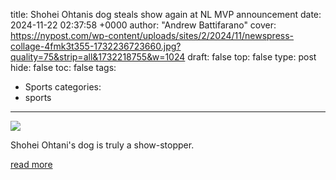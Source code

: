 title: Shohei Ohtanis dog steals show again at NL MVP announcement
date: 2024-11-22 02:37:58 +0000
author: "Andrew Battifarano"
cover: https://nypost.com/wp-content/uploads/sites/2/2024/11/newspress-collage-4fmk3t355-1732236723660.jpg?quality=75&strip=all&1732218755&w=1024
draft: false
top: false
type: post
hide: false
toc: false
tags:
  - Sports
categories:
  - sports
---

![](https://nypost.com/wp-content/uploads/sites/2/2024/11/newspress-collage-4fmk3t355-1732236723660.jpg?quality=75&strip=all&1732218755&w=1024)

Shohei Ohtani's dog is truly a show-stopper.

[read more](https://nypost.com/2024/11/21/sports/shohei-ohtanis-dog-steals-show-again-at-nl-mvp-announcement/)
